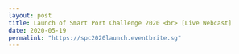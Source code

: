 ```yaml
---
layout: post
title: Launch of Smart Port Challenge 2020 <br> [Live Webcast]
date: 2020-05-19
permalink: "https://spc2020launch.eventbrite.sg"
---
```


